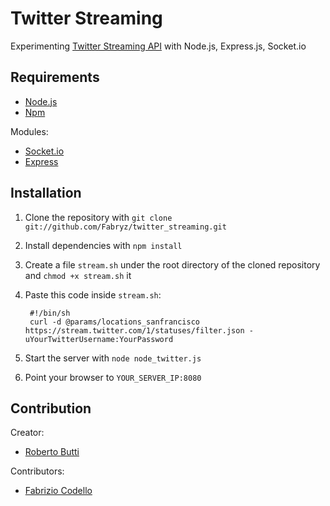 Twitter Streaming
======

Experimenting [Twitter Streaming API](https://dev.twitter.com/docs/streaming-api/methods) with Node.js, Express.js, Socket.io

Requirements
------------

* [Node.js](http://nodejs.org/)
* [Npm](http://npmjs.org/)

Modules:

* [Socket.io](http://socket.io/)
* [Express](http://expressjs.com/)

Installation
----------

1. Clone the repository with ``git clone git://github.com/Fabryz/twitter_streaming.git``
2. Install dependencies with ``npm install``
3. Create a file ``stream.sh`` under the root directory of the cloned repository and ``chmod +x stream.sh`` it
4. Paste this code inside ``stream.sh``:

        #!/bin/sh
        curl -d @params/locations_sanfrancisco https://stream.twitter.com/1/statuses/filter.json -uYourTwitterUsername:YourPassword

5. Start the server with ``node node_twitter.js``
6. Point your browser to ``YOUR_SERVER_IP:8080``

Contribution
-------

Creator:

* [Roberto Butti](https://github.com/roberto-butti)

Contributors:

* [Fabrizio Codello](https://github.com/Fabryz)
